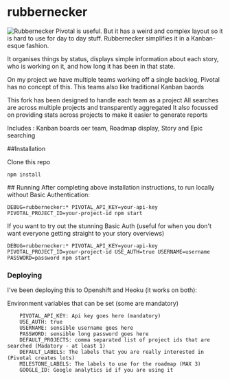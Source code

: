 # rubbernecker
![Rubbernecker](https://github.com/Rory80Hz/rubbernecker/blob/master/public/images/android-icon-192x192.png?raw=true)
Pivotal is useful. But it has a weird and complex layout so it is hard to use for day to day stuff. Rubbernecker simplifies it in a Kanban-esque fashion.

It organises things by status, displays simple information about each story, who is working on it, and how long it has been in that state. 

On my project we have multiple teams working off a single backlog, Pivotal has no concept of this.  This teams also like traditional Kanban baords

This fork has been designed to handle each team as a project
All searches are across multiple projects and transparently aggregated
It also focussed on providing stats across projects to make it easier to generate reports

Includes : Kanban boards oer team, Roadmap display, Story and Epic searching

##Installation

Clone this repo

``` 
npm install
```

## Running
After completing above installation instructions, to run locally without Basic Authentication:

``` 
DEBUG=rubbernecker:* PIVOTAL_API_KEY=your-api-key PIVOTAL_PROJECT_ID=your-project-id npm start
```

If you want to try out the stunning Basic Auth (useful for when you don't want everyone getting straight to your story overviews)
``` 
DEBUG=rubbernecker:* PIVOTAL_API_KEY=your-api-key PIVOTAL_PROJECT_ID=your-project-id USE_AUTH=true USERNAME=username PASSWORD=password npm start
```

### Deploying
I've been deploying this to Openshift and Heoku (it works on both):

Environment variables that can  be set (some are mandatory)
```
    PIVOTAL_API_KEY: Api key goes here (mandatory)
    USE_AUTH: true
    USERNAME: sensible username goes here
    PASSWORD: sensible long password goes here
    DEFAULT_PROJECTS: comma separated list of project ids that are searched (Madatory - at least 1)
    DEFAULT_LABELS: The labels that you are really interested in (Pivotal creates lots)
    MILESTONE_LABELS: The labels to use for the roadmap (MAX 3)
    GOOGLE_ID: Google analytics id if you are using it
```
